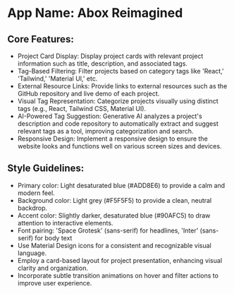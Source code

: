 # **App Name**: Abox Reimagined

## Core Features:

- Project Card Display: Display project cards with relevant project information such as title, description, and associated tags.
- Tag-Based Filtering: Filter projects based on category tags like 'React,' 'Tailwind,' 'Material UI,' etc.
- External Resource Links: Provide links to external resources such as the GitHub repository and live demo of each project.
- Visual Tag Representation: Categorize projects visually using distinct tags (e.g., React, Tailwind CSS, Material UI).
- AI-Powered Tag Suggestion: Generative AI analyzes a project's description and code repository to automatically extract and suggest relevant tags as a tool, improving categorization and search.
- Responsive Design: Implement a responsive design to ensure the website looks and functions well on various screen sizes and devices.

## Style Guidelines:

- Primary color: Light desaturated blue (#ADD8E6) to provide a calm and modern feel.
- Background color: Light grey (#F5F5F5) to provide a clean, neutral backdrop.
- Accent color: Slightly darker, desaturated blue (#90AFC5) to draw attention to interactive elements.
- Font pairing: 'Space Grotesk' (sans-serif) for headlines, 'Inter' (sans-serif) for body text
- Use Material Design icons for a consistent and recognizable visual language.
- Employ a card-based layout for project presentation, enhancing visual clarity and organization.
- Incorporate subtle transition animations on hover and filter actions to improve user experience.